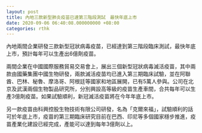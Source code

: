 ```yaml
---
layout: post
title: 內地三款新型肺炎疫苗已達第三階段測試　最快年底上市
date: 2020-09-06 06:40:08.000000000 +08:00
categories: rthk
---
```


內地兩間企業研發三款新型冠狀病毒疫苗，已經達到第三階段臨床測試，最快年底上市，預計每年可以生產出6億劑疫苗。

兩間企業在中國國際服務貿易交易會上，展出三個新型冠狀病毒滅活疫苗，其中兩款由國藥集團中國生物研發，兩款滅活疫苗均已進入第三期臨床試驗，並在阿聯酋、巴林、秘魯、摩洛哥、阿根廷等國家和地區展開，已有5萬人參與。公司在北京及武漢兩個生物製品研究所，分別興設高等級的疫苗生產車間，合共每年可以生產3億劑疫苗。如果試驗順利，新冠滅活疫苗將在今年年底上市。

另一款疫苗由科興控股生物技術有限公司研發，名為「克爾來福」，試驗順利的話可於年底上市，疫苗的第三期臨床研究目前在巴西、印尼等多個國家穩步推進，疫苗產業化建設已經完成，產能可以達到每年3億劑以上。
